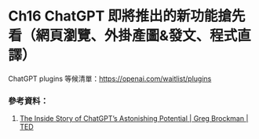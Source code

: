 # Ch16 ChatGPT 即將推出的新功能搶先看（網頁瀏覽、外掛產圖&發文、程式直譯）

ChatGPT plugins 等候清單：https://openai.com/waitlist/plugins

### 參考資料：
1.	[The Inside Story of ChatGPT’s Astonishing Potential | Greg Brockman | TED](https://www.youtube.com/watch?v=C_78DM8fG6E)
